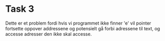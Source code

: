 # Task 3

Dette er et problem fordi hvis vi programmet ikke finner 'e' vil pointer fortsette oppover 
addressene og potensielt gå forbi adressene til text, og accesse adresser den ikke skal accesse.

